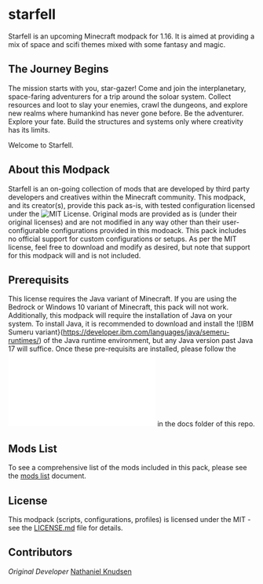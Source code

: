 # starfell
Starfell is an upcoming Minecraft modpack for 1.16. It is aimed at providing a mix of space and scifi themes mixed with some fantasy and magic.

## The Journey Begins
The mission starts with you, star-gazer! Come and join the interplanetary, space-faring adventurers for a trip around the soloar system. Collect resources and loot to slay your enemies, crawl the dungeons, and explore new realms where humankind has never gone before. Be the adventurer. Explore your fate. Build the structures and systems only where creativity has its limits.

Welcome to Starfell.

## About this Modpack
Starfell is an on-going collection of mods that are developed by third party developers and creatives within the Minecraft community. This modpack, and its creator(s), provide this pack as-is, with tested configuration licensed under the ![MIT License](./LICENSE). Original mods are provided as is (under their original licenses) and are not modified in any way other than their user-configurable configurations provided in this modoack. This pack includes no official support for custom configurations or setups. As per the MIT license, feel free to download and modify as desired, but note that support for this modpack will and is not included.

## Prerequisits
This license requires the Java variant of Minecraft. If you are using the Bedrock or Windows 10 variant of Minecraft, this pack will not work. Additionally, this modpack will require the installation of Java on your system. To install Java, it is recommended to download and install the ![IBM Sumeru variant}(https://developer.ibm.com/languages/java/semeru-runtimes/) of the Java runtime environment, but any Java version past Java 17 will suffice. Once these pre-requisits are installed, please follow the ![setup and installation guide](./docs/client-installation.md) in the docs folder of this repo.

## Mods List
To see a comprehensive list of the mods included in this pack, please see the [mods list](./docs/mods-list.md) document.

## License
This modpack (scripts, configurations, profiles) is licensed under the MIT - see the [LICENSE.md](LICENSE.md) file for details.

## Contributors
_Original Developer_ [Nathaniel Knudsen](https://github.com/stoicswe)